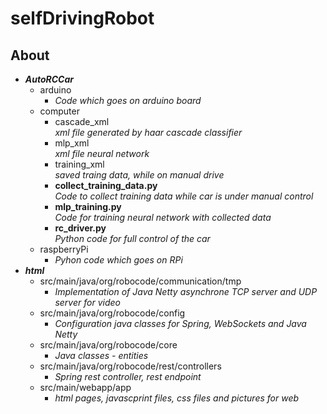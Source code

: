 # selfDrivingRobot

## About

* _**AutoRCCar**_
	* arduino
		* _Code which goes on arduino board_
	* computer
		* cascade_xml <br />
			_xml file generated by haar cascade classifier_
		* mlp_xml <br />
			_xml file neural network_
		* training_xml <br />
			_saved traing data, while on manual drive_
		* **collect_training_data.py** <br />
			_Code to collect training data while car is under manual control_
		* **mlp_training.py** <br />
			_Code for training neural network with collected data_
		* **rc_driver.py** <br />
			_Python code for full control of the car_
	* raspberryPi
		* _Pyhon code which goes on RPi_
* _**html**_
	* src/main/java/org/robocode/communication/tmp
		* _Implementation of Java Netty asynchrone TCP server and UDP server for video_
	* src/main/java/org/robocode/config
		* _Configuration java classes for Spring, WebSockets and Java Netty_
	* src/main/java/org/robocode/core
		* _Java classes - entities_
	* src/main/java/org/robocode/rest/controllers
		* _Spring rest controller, rest endpoint_
	* src/main/webapp/app
		* _html pages, javascprint files, css files and pictures for web_
